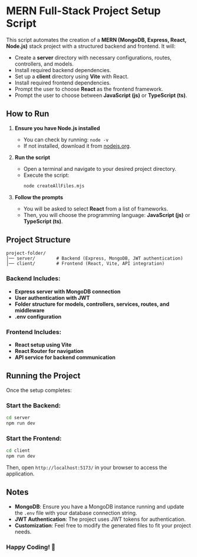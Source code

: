 # MERN Full-Stack Project Setup Script

This script automates the creation of a **MERN (MongoDB, Express, React, Node.js)** stack project with a structured backend and frontend. It will:

- Create a **server** directory with necessary configurations, routes, controllers, and models.
- Install required backend dependencies.
- Set up a **client** directory using **Vite** with React.
- Install required frontend dependencies.
- Prompt the user to choose **React** as the frontend framework.
- Prompt the user to choose between **JavaScript (js)** or **TypeScript (ts)**.

## How to Run

1. **Ensure you have Node.js installed**
   - You can check by running: `node -v`
   - If not installed, download it from [nodejs.org](https://nodejs.org/).

2. **Run the script**
   - Open a terminal and navigate to your desired project directory.
   - Execute the script:
     ```sh
     node createAllFiles.mjs
     ```

3. **Follow the prompts**
   - You will be asked to select **React** from a list of frameworks.
   - Then, you will choose the programming language: **JavaScript (js)** or **TypeScript (ts)**.

## Project Structure

```
project-folder/
│── server/        # Backend (Express, MongoDB, JWT authentication)
│── client/        # Frontend (React, Vite, API integration)
```

### Backend Includes:
- **Express server with MongoDB connection**
- **User authentication with JWT**
- **Folder structure for models, controllers, services, routes, and middleware**
- **.env configuration**

### Frontend Includes:
- **React setup using Vite**
- **React Router for navigation**
- **API service for backend communication**

## Running the Project

Once the setup completes:

### Start the Backend:
```sh
cd server
npm run dev
```

### Start the Frontend:
```sh
cd client
npm run dev
```

Then, open `http://localhost:5173/` in your browser to access the application.

## Notes
- **MongoDB**: Ensure you have a MongoDB instance running and update the `.env` file with your database connection string.
- **JWT Authentication**: The project uses JWT tokens for authentication.
- **Customization**: Feel free to modify the generated files to fit your project needs.

### Happy Coding! 🚀

